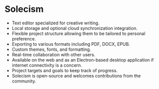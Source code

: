 # Solecism

- Text editor specialized for creative writing.
- Local storage and optional cloud synchronization integration.
- Flexible project structure allowing them to be tailored to personal preference.
- Exporting to various formats including PDF, DOCX, EPUB.
- Custom themes, fonts, and formatting.
- Real-time collaboration with other users.
- Available on the web and as an Electron-based desktop application if internet connectivity is a concern.
- Project targets and goals to keep track of progress.
- Solecism is open-source and welcomes contributions from the community.
